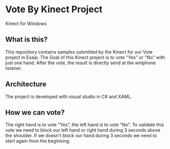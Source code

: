 # Vote By Kinect Project

Kinect for Windows 

## What is this?

This repository contains samples submitted by the Kinect for our Vote project in Esaip.
The Goal of this Kinect project is to vote "Yes" or "No" with just one hand. After the vote, the result is directly send at the winphone listener.

## Architecture

The project is developed with visual studio in C# and XAML.

## How we can vote?

The right hand is to vote "Yes", the left hand is to vote "No".
To validate this vote we need to block our left hand or right hand during 3 seconds above the shoulder. If we doesn't block our hand during 3 seconds we need to start again from the beginning.



